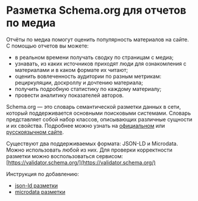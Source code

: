 # Разметка Schema.org для отчетов по медиа

Отчёты по медиа помогут оценить популярность материалов на сайте. С помощью отчетов вы можете:

* в реальном времени получать сводку по страницам с медиа;
* узнавать, из каких источников приходят люди для ознакомления с материалами и в каком формате их читают;
* оценить вовлеченность аудитории по разным метрикам: рециркуляции, доскроллу и дочтению материала;
* получить подробную статистику по каждому материалу;
* провести аналитику показателей авторов.

Schema.org — это словарь семантической разметки данных в сети, который поддерживается основными поисковыми системами. Словарь представляет собой набор классов, описывающих различные сущности и их свойства. Подробнее можно узнать на [официальном](http://schema.org/docs/documents.html) или [русскоязычном сайте](http://ruschema.org/).​

Существуют два поддерживаемых формата: JSON-LD и Microdata. Можно использовать любой из них. Для проверки корректности разметки можно воспользоваться сервисом: [https://validator.schema.org/](https://validator.schema.org/)​

Инструкция по добавлению:

* [​json-ld разметки​](json-ld.md)
* ​[microdata разметки](microdata.md)
